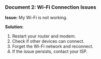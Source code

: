 
### Document 2: Wi-Fi Connection Issues

**Issue:** My Wi-Fi is not working.

**Solution:**
1. Restart your router and modem.
2. Check if other devices can connect.
3. Forget the Wi-Fi network and reconnect.
4. If the issue persists, contact your ISP.